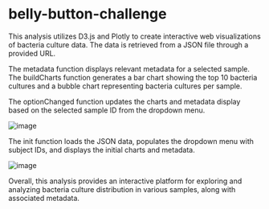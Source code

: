 # belly-button-challenge

This analysis utilizes D3.js and Plotly to create interactive web visualizations of bacteria culture data. The data is retrieved from a JSON file through a provided URL.

The metadata function displays relevant metadata for a selected sample. The buildCharts function generates a bar chart showing the top 10 bacteria cultures and a bubble chart representing bacteria cultures per sample.

The optionChanged function updates the charts and metadata display based on the selected sample ID from the dropdown menu.

![image](https://github.com/yamilethcova/belly-button-challenge/assets/124878139/897b7c32-738f-4659-9d24-e643a2336752)


The init function loads the JSON data, populates the dropdown menu with subject IDs, and displays the initial charts and metadata.

![image](https://github.com/yamilethcova/belly-button-challenge/assets/124878139/e6c838b6-a765-442a-aba0-ad6830e79ee9)

Overall, this analysis provides an interactive platform for exploring and analyzing bacteria culture distribution in various samples, along with associated metadata.





